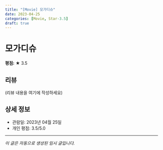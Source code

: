 ```yaml
---
title: "[Movie] 모가디슈"
date: 2023-04-25
categories: [Movie, Star-3.5]
draft: true
---
```


# 모가디슈

**평점:** ★ 3.5

## 리뷰

(리뷰 내용을 여기에 작성하세요)

## 상세 정보

- 관람일: 2023년 04월 25일
- 개인 평점: 3.5/5.0

---

*이 글은 자동으로 생성된 임시 글입니다.*
